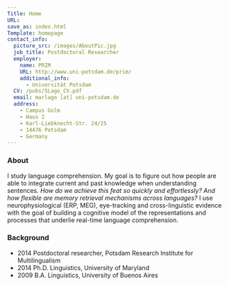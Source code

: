 ```yaml
---
Title: Home
URL:
save_as: index.html
Template: homepage
contact_info:
  picture_src: /images/AboutPic.jpg
  job_title: Postdoctoral Researcher
  employer:
    name: PRIM
    URL: http://www.uni-potsdam.de/prim/
    additional_info:
      - Universität Potsdam
  CV: /pubs/SLago_CV.pdf
  email: marlago [at] uni-potsdam.de
  address:
    - Campus Golm
    - Haus 2
    - Karl-Liebknecht-Str. 24/25
    - 14476 Potsdam
    - Germany
---
```


### About
I study language comprehension. My goal is to figure out how people are able to integrate current and past knowledge when understanding sentences. *How do we achieve this feat so quickly and effortlessly?* *And how flexible are memory retrieval mechanisms across languages?* I use neurophysiological (ERP, MEG), eye-tracking and cross-linguistic evidence with the goal of building a cognitive model of the representations and processes that underlie real-time language comprehension.



### Background
<ul>
  <li>
    <span class="background-year">2014</span> Postdoctoral researcher, Potsdam Research Institute for Multilingualism
  </li>
  <li>
    <span class="background-year">2014</span> Ph.D. Linguistics, University of Maryland
  </li>
  <li>
    <span class="background-year">2009</span> B.A. Linguistics, University of Buenos Aires
  </li>
</ul>

